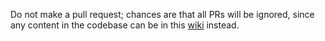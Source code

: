 Do not make a pull request; chances are that all PRs will be ignored, since any content in the codebase can be in this [wiki](https://github.com/ethereum/wiki/wiki) instead.
